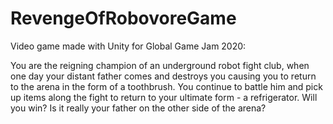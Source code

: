 # RevengeOfRobovoreGame
Video game made with Unity for Global Game Jam 2020:

You are the reigning champion of an underground robot fight club, when one day your distant father comes and destroys you causing you to return to the arena in the form of a toothbrush. You continue to battle him and pick up items along the fight to return to your ultimate form - a refrigerator. Will you win? Is it really your father on the other side of the arena?
